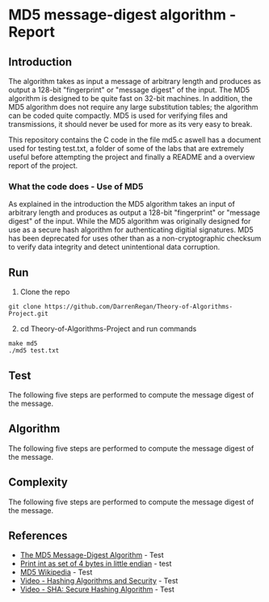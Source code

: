 # MD5 message-digest algorithm - Report

## Introduction
The algorithm takes as input a message of arbitrary length and produces as output a 128-bit "fingerprint" or "message digest" of the input. The MD5 algorithm is designed to be quite fast on 32-bit machines. In addition, the MD5 algorithm does not require any large substitution tables; the algorithm can be coded quite compactly. MD5 is used for verifying files and transmissions, it should never be used for more as its very easy to break.

This repository contains the C code in the file md5.c aswell has a document used for testing test.txt, a folder of some of the labs that are extremely useful before attempting the project and finally a README and a overview report of the project.

### What the code does - Use of MD5
As explained in the introduction the MD5 algorithm takes an input of arbitrary length and produces as output a 128-bit "fingerprint" or "message digest" of the input. While the MD5 algorithm was originally designed for use as a secure hash algorithm for authenticating digitial signatures. MD5 has been deprecated for uses other than as a non-cryptographic checksum to verify data integrity and detect unintentional data corruption.


## Run

1. Clone the repo

```
git clone https://github.com/DarrenRegan/Theory-of-Algorithms-Project.git
```

2. cd Theory-of-Algorithms-Project and run commands
```
make md5
./md5 test.txt
```

## Test
The following five steps are performed to compute the message digest of the message.

## Algorithm
The following five steps are performed to compute the message digest of the message.

## Complexity
The following five steps are performed to compute the message digest of the message.

## References

* [The MD5 Message-Digest Algorithm](https://tools.ietf.org/html/rfc1321) - Test
* [Print int as set of 4 bytes in little endian](https://stackoverflow.com/questions/17912978/printing-integers-as-a-set-of-4-bytes-arranged-in-little-endian) - test
* [MD5 Wikipedia](https://en.wikipedia.org/wiki/MD5) - Test
* [Video - Hashing Algorithms and Security](https://www.youtube.com/watch?v=b4b8ktEV4Bg) - Test
* [Video - SHA: Secure Hashing Algorithm](https://www.youtube.com/watch?v=DMtFhACPnTY) - Test

